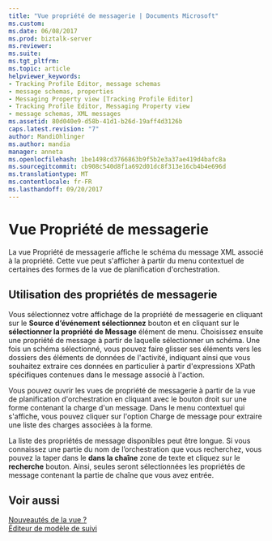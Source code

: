 ```yaml
---
title: "Vue propriété de messagerie | Documents Microsoft"
ms.custom: 
ms.date: 06/08/2017
ms.prod: biztalk-server
ms.reviewer: 
ms.suite: 
ms.tgt_pltfrm: 
ms.topic: article
helpviewer_keywords:
- Tracking Profile Editor, message schemas
- message schemas, properties
- Messaging Property view [Tracking Profile Editor]
- Tracking Profile Editor, Messaging Property view
- message schemas, XML messages
ms.assetid: 80d040e9-d58b-41d1-b26d-19aff4d3126b
caps.latest.revision: "7"
author: MandiOhlinger
ms.author: mandia
manager: anneta
ms.openlocfilehash: 1be1498cd3766863b9f5b2e3a37ae419d4bafc8a
ms.sourcegitcommit: cb908c540d8f1a692d01dc8f313e16cb4b4e696d
ms.translationtype: MT
ms.contentlocale: fr-FR
ms.lasthandoff: 09/20/2017
---
```

# <a name="messaging-property-view"></a>Vue Propriété de messagerie
La vue Propriété de messagerie affiche le schéma du message XML associé à la propriété. Cette vue peut s'afficher à partir du menu contextuel de certaines des formes de la vue de planification d'orchestration.  
  
## <a name="working-with-messaging-properties"></a>Utilisation des propriétés de messagerie  
 Vous sélectionnez votre affichage de la propriété de messagerie en cliquant sur le **Source d’événement sélectionnez** bouton et en cliquant sur le **sélectionner la propriété de Message** élément de menu. Choisissez ensuite une propriété de message à partir de laquelle sélectionner un schéma. Une fois un schéma sélectionné, vous pouvez faire glisser ses éléments vers les dossiers des éléments de données de l'activité, indiquant ainsi que vous souhaitez extraire ces données en particulier à partir d'expressions XPath spécifiques contenues dans le message associé à l'action.  
  
 Vous pouvez ouvrir les vues de propriété de messagerie à partir de la vue de planification d'orchestration en cliquant avec le bouton droit sur une forme contenant la charge d'un message. Dans le menu contextuel qui s'affiche, vous pouvez cliquer sur l'option Charge de message pour extraire une liste des charges associées à la forme.  
  
 La liste des propriétés de message disponibles peut être longue. Si vous connaissez une partie du nom de l’orchestration que vous recherchez, vous pouvez la taper dans le **dans la chaîne** zone de texte et cliquez sur le **recherche** bouton. Ainsi, seules seront sélectionnées les propriétés de message contenant la partie de chaîne que vous avez entrée.  
  
## <a name="see-also"></a>Voir aussi  
 [Nouveautés de la vue ?](../core/what-is-the-source-event-view.md)   
 [Éditeur de modèle de suivi](../core/tracking-profile-editor.md)